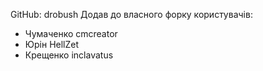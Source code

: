 GitHub: drobush
Додав до власного форку користувачів:
- Чумаченко cmcreator
- Юрін HellZet
- Крещенко inсlavatus